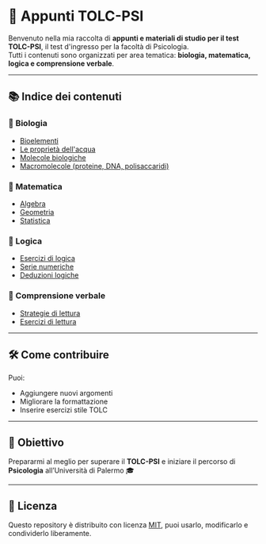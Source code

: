 # 🧠 Appunti TOLC-PSI

Benvenuto nella mia raccolta di **appunti e materiali di studio per il test TOLC-PSI**, il test d'ingresso per la facoltà di Psicologia.  
Tutti i contenuti sono organizzati per area tematica: **biologia, matematica, logica e comprensione verbale**.

---

## 📚 Indice dei contenuti

### 🔬 Biologia
- [Bioelementi](biologia/bioelementi.md)
- [Le proprietà dell'acqua](biologia/acqua.md)
- [Molecole biologiche](biologia/molecole-biologiche.md)
- [Macromolecole (proteine, DNA, polisaccaridi)](biologia/macromolecole.md)

### 📐 Matematica
- [Algebra](matematica/algebra.md)
- [Geometria](matematica/geometria.md)
- [Statistica](matematica/statistica.md)

### 🧩 Logica
- [Esercizi di logica](logica/esercizi-logica.md)
- [Serie numeriche](logica/serie-numeriche.md)
- [Deduzioni logiche](logica/deduzioni.md)

### 📖 Comprensione verbale
- [Strategie di lettura](comprensione-verbale/strategie-lettura.md)
- [Esercizi di lettura](comprensione-verbale/esercizi-lettura.md)

---

## 🛠 Come contribuire

Puoi:
- Aggiungere nuovi argomenti
- Migliorare la formattazione
- Inserire esercizi stile TOLC

---

## 📌 Obiettivo

Prepararmi al meglio per superare il **TOLC-PSI** e iniziare il percorso di **Psicologia** all’Università di Palermo 🎓

---

## 📎 Licenza

Questo repository è distribuito con licenza [MIT](../LICENSE), puoi usarlo, modificarlo e condividerlo liberamente.
